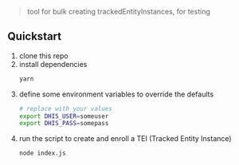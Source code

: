 > tool for bulk creating trackedEntityInstances, for testing

## Quickstart

  1. clone this repo
  1. install dependencies
      ```bash
      yarn
      ```
  1. define some environment variables to override the defaults
      ```bash
      # replace with your values
      export DHIS_USER=someuser
      export DHIS_PASS=somepass
      ```
  1. run the script to create and enroll a TEI (Tracked Entity Instance)
      ```
      node index.js
      ```

